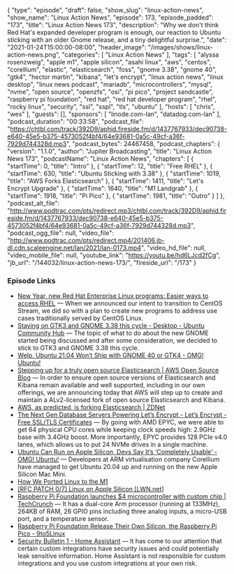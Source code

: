 {
  "type": "episode",
  "draft": false,
  "show_slug": "linux-action-news",
  "show_name": "Linux Action News",
  "episode": 173,
  "episode_padded": "173",
  "title": "Linux Action News 173",
  "description": "Why we don't think Red Hat's expanded developer program is enough, our reaction to Ubuntu sticking with an older Gnome release, and a tiny delightful surprise.",
  "date": "2021-01-24T15:00:00-08:00",
  "header_image": "/images/shows/linux-action-news.png",
  "categories": [
    "Linux Action News"
  ],
  "tags": [
    "alyssa rosenzweig",
    "apple m1",
    "apple silicon",
    "asahi linux",
    "aws",
    "centos",
    "corellium",
    "elastic",
    "elasticsearch",
    "foss",
    "gnome 3.38",
    "gnome 40",
    "gtk4",
    "hector martin",
    "kibana",
    "let's encrypt",
    "linux action news",
    "linux desktop",
    "linux news podcast",
    "mariadb",
    "microcontrollers",
    "mysql",
    "nvme",
    "open source",
    "openzfs",
    "osi",
    "pi pico",
    "project sandcastle",
    "raspberry pi foundation",
    "red hat",
    "red hat developer program",
    "rhel",
    "rocky linux",
    "security",
    "ssl",
    "sspl",
    "tls",
    "ubuntu"
  ],
  "hosts": [
    "chris",
    "wes"
  ],
  "guests": [],
  "sponsors": [
    "linode.com-lan",
    "datadog.com-lan"
  ],
  "podcast_duration": "00:33:58",
  "podcast_file": "https://chtbl.com/track/392D9/aphid.fireside.fm/d/1437767933/dec90738-e640-45e5-b375-4573052f4bf4/64e93681-0a5c-49cf-a36f-7929d744328d.mp3",
  "podcast_bytes": 24467458,
  "podcast_chapters": {
    "version": "1.1.0",
    "author": "Jupiter Broadcasting",
    "title": "Linux Action News 173",
    "podcastName": "Linux Action News",
    "chapters": [
      {
        "startTime": 0,
        "title": "Intro"
      },
      {
        "startTime": 12,
        "title": "Free RHEL"
      },
      {
        "startTime": 630,
        "title": "Ubuntu Sticking with 3.38"
      },
      {
        "startTime": 1019,
        "title": "AWS Forks Elasticsearch"
      },
      {
        "startTime": 1411,
        "title": "Let's Encrypt Upgrade"
      },
      {
        "startTime": 1640,
        "title": "M1 Landgrab"
      },
      {
        "startTime": 1918,
        "title": "Pi Pico"
      },
      {
        "startTime": 1981,
        "title": "Outro"
      }
    ]
  },
  "podcast_alt_file": "http://www.podtrac.com/pts/redirect.mp3/chtbl.com/track/392D9/aphid.fireside.fm/d/1437767933/dec90738-e640-45e5-b375-4573052f4bf4/64e93681-0a5c-49cf-a36f-7929d744328d.mp3",
  "podcast_ogg_file": null,
  "video_file": "http://www.podtrac.com/pts/redirect.mp4/201406.jb-dl.cdn.scaleengine.net/lan/2021/lan-0173.mp4",
  "video_hd_file": null,
  "video_mobile_file": null,
  "youtube_link": "https://youtu.be/hd6LJcd2fCg",
  "jb_url": "/144032/linux-action-news-173/",
  "fireside_url": "/173"
}


### Episode Links

  * [New Year, new Red Hat Enterprise Linux programs: Easier ways to access RHEL](https://www.redhat.com/en/blog/new-year-new-red-hat-enterprise-linux-programs-easier-ways-access-rhel "New Year, new Red Hat Enterprise Linux programs: Easier ways to access RHEL") — When we announced our intent to transition to CentOS Stream, we did so with a plan to create new programs to address use cases traditionally served by CentOS Linux. 
  * [Staying on GTK3 and GNOME 3.38 this cycle - Desktop - Ubuntu Community Hub](https://discourse.ubuntu.com/t/staying-on-gtk3-and-gnome-3-38-this-cycle/20466 "Staying on GTK3 and GNOME 3.38 this cycle - Desktop - Ubuntu Community Hub") — The topic of what to do about the new GNOME started being discussed and after some consideration, we decided to stick to GTK3 and GNOME 3.38 this cycle. 
  * [Welp, Ubuntu 21.04 Won’t Ship with GNOME 40 or GTK4 - OMG! Ubuntu!](https://www.omgubuntu.co.uk/2021/01/why-ubuntu-21-04-wont-include-gnome-40-or-gtk4 "Welp, Ubuntu 21.04 Won’t Ship with GNOME 40 or GTK4 - OMG! Ubuntu!")
  * [Stepping up for a truly open source Elasticsearch | AWS Open Source Blog](https://aws.amazon.com/blogs/opensource/stepping-up-for-a-truly-open-source-elasticsearch/ "Stepping up for a truly open source Elasticsearch | AWS Open Source Blog") — In order to ensure open source versions of Elasticsearch and Kibana remain available and well supported, including in our own offerings, we are announcing today that AWS will step up to create and maintain a ALv2-licensed fork of open source Elasticsearch and Kibana.
  * [AWS, as predicted, is forking Elasticsearch | ZDNet](https://www.zdnet.com/article/aws-as-predicted-is-forking-elasticsearch/ "AWS, as predicted, is forking Elasticsearch | ZDNet")
  * [The Next Gen Database Servers Powering Let’s Encrypt - Let’s Encrypt - Free SSL/TLS Certificates](https://letsencrypt.org/2021/01/21/next-gen-database-servers.html "The Next Gen Database Servers Powering Let’s Encrypt - Let’s Encrypt - Free SSL/TLS Certificates") — By going with AMD EPYC, we were able to get 64 physical CPU cores while keeping clock speeds high: 2.9GHz base with 3.4GHz boost. More importantly, EPYC provides 128 PCIe v4.0 lanes, which allows us to put 24 NVMe drives in a single machine.
  * [Ubuntu Can Run on Apple Silicon, Devs Say It’s ‘Completely Usable’ - OMG! Ubuntu!](https://www.omgubuntu.co.uk/2021/01/see-ubuntu-running-on-apple-m1-mac-mini "Ubuntu Can Run on Apple Silicon, Devs Say It’s ‘Completely Usable’ - OMG! Ubuntu!") — Developers at ARM virtualisation company Corellium have managed to get Ubuntu 20.04 up and running on the new Apple Silicon Mac Mini. 
  * [How We Ported Linux to the M1](https://corellium.com/blog/linux-m1 "How We Ported Linux to the M1")
  * [[RFC PATCH 0/7] Linux on Apple Silicon [LWN.net]](https://lwn.net/ml/linux-kernel/20210120132717.395873-1-mohamed.mediouni@caramail.com/ "\[RFC PATCH 0/7\] Linux on Apple Silicon \[LWN.net\]")
  * [Raspberry Pi Foundation launches $4 microcontroller with custom chip | TechCrunch](https://techcrunch.com/2021/01/21/raspberry-pi-foundation-launches-4-microcontroller-with-custom-chip/ "Raspberry Pi Foundation launches $4 microcontroller with custom chip | TechCrunch") — It has a dual-core Arm processor (running at 133MHz), 264KB of RAM, 26 GPIO pins including three analog inputs, a micro-USB port, and a temperature sensor.
  * [Raspberry Pi Foundation Release Their Own Silicon, the Raspberry Pi Pico - 9to5Linux](https://9to5linux.com/raspberry-foundation-release-their-own-silicon-the-raspberry-pi-pico "Raspberry Pi Foundation Release Their Own Silicon, the Raspberry Pi Pico - 9to5Linux")
  * [Security Bulletin 1 - Home Assistant](https://www.home-assistant.io/blog/2021/01/14/security-bulletin/ "Security Bulletin 1 - Home Assistant") — It has come to our attention that certain custom integrations have security issues and could potentially leak sensitive information. Home Assistant is not responsible for custom integrations and you use custom integrations at your own risk.


